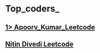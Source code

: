 # Top_coders_
##  [1> Apoorv_Kumar_Leetcode](https://leetcode.com/kumarapoorv617/)
##  [Nitin Divedi Leetcode](https://leetcode.com/dnitin28/)
